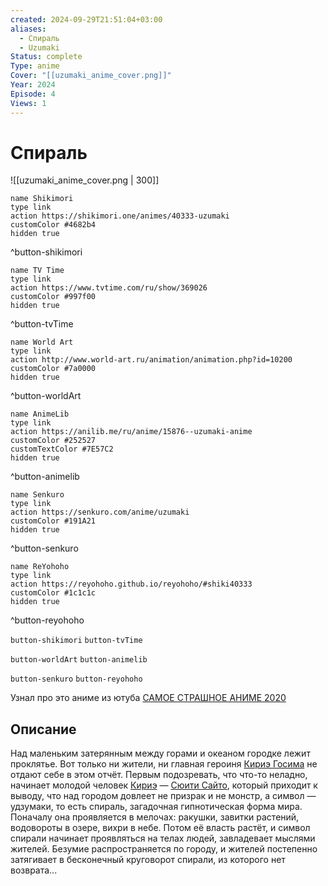 ```yaml
---
created: 2024-09-29T21:51:04+03:00
aliases:
  - Спираль
  - Uzumaki
Status: complete
Type: anime
Cover: "[[uzumaki_anime_cover.png]]"
Year: 2024
Episode: 4
Views: 1
---
```


# Спираль

![[uzumaki_anime_cover.png | 300]]

```button
name Shikimori
type link
action https://shikimori.one/animes/40333-uzumaki
customColor #4682b4
hidden true
```
^button-shikimori

```button
name TV Time
type link
action https://www.tvtime.com/ru/show/369026
customColor #997f00
hidden true
```
^button-tvTime

```button
name World Art
type link
action http://www.world-art.ru/animation/animation.php?id=10200
customColor #7a0000
hidden true
```
^button-worldArt

```button
name AnimeLib
type link
action https://anilib.me/ru/anime/15876--uzumaki-anime
customColor #252527
customTextColor #7E57C2
hidden true
```
^button-animelib

```button
name Senkuro
type link
action https://senkuro.com/anime/uzumaki
customColor #191A21
hidden true
```
^button-senkuro

```button
name ReYohoho
type link
action https://reyohoho.github.io/reyohoho/#shiki40333
customColor #1c1c1c
hidden true
```
^button-reyohoho

`button-shikimori` `button-tvTime`

`button-worldArt` `button-animelib`

`button-senkuro` `button-reyohoho`

Узнал про это аниме из ютуба [САМОЕ СТРАШНОЕ АНИМЕ 2020](https://youtu.be/exE6tDNKwjo?si=fnmBmtqjsoiAlWA8)

## Описание

Над маленьким затерянным между горами и океаном городке лежит проклятье. Вот только ни жители, ни главная героиня [Кириэ Госима](https://shikimori.one/characters/6540-kirie-goshima) не отдают себе в этом отчёт. Первым подозревать, что что-то неладно, начинает молодой человек [Кириэ](https://shikimori.one/characters/6540-kirie-goshima) — [Сюити Сайто](https://shikimori.one/characters/8459-shuuichi-saitou), который приходит к выводу, что над городом довлеет не призрак и не монстр, а символ — удзумаки, то есть спираль, загадочная гипнотическая форма мира. Поначалу она проявляется в мелочах: ракушки, завитки растений, водовороты в озере, вихри в небе. Потом её власть растёт, и символ спирали начинает проявляться на телах людей, завладевает мыслями жителей. Безумие распространяется по городу, и жителей постепенно затягивает в бесконечный круговорот спирали, из которого нет возврата...
